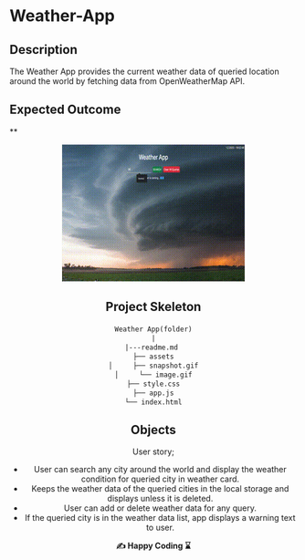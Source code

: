 # Weather-App

## Description
The Weather App provides the current weather data of queried location around the world by fetching data from OpenWeatherMap API.
## Expected Outcome
**<div align="center"> ![Project Snapshot](./assets/snapshot.gif) <div>


## Project Skeleton

```
Weather App(folder)
|
|---readme.md 
├── assets
│     ├── snapshot.gif
│     └── image.gif
├── style.css
├── app.js
└── index.html
```

## Objects

User story;

  - User can search any city around the world and display the weather condition for queried city in weather card.
  - Keeps the weather data of the queried cities in the local storage and displays unless it is deleted.
  - User can add or delete weather data for any query.
  - If the queried city is in the weather data list, app displays a warning text to user.


<p align="center"> <strong> ✍ Happy Coding ⌛ </strong> <p>
